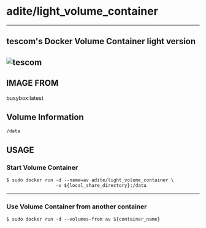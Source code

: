 # adite/light_volume_container
---
## tescom's Docker Volume Container light version
![tescom](https://en.gravatar.com/userimage/96759029/aa4308f795041de37cc2fedf0d1071ca?size=128)
---
## IMAGE FROM
busybox:latest

## Volume Information
```shell
/data
```

## USAGE
### Start Volume Container
```shell
$ sudo docker run -d --name=av adite/light_volume_container \
                  -v ${local_share_directory}:/data
```
---
### Use Volume Container from another container
```shell
$ sudo docker run -d --volumes-from av ${container_name}
```
